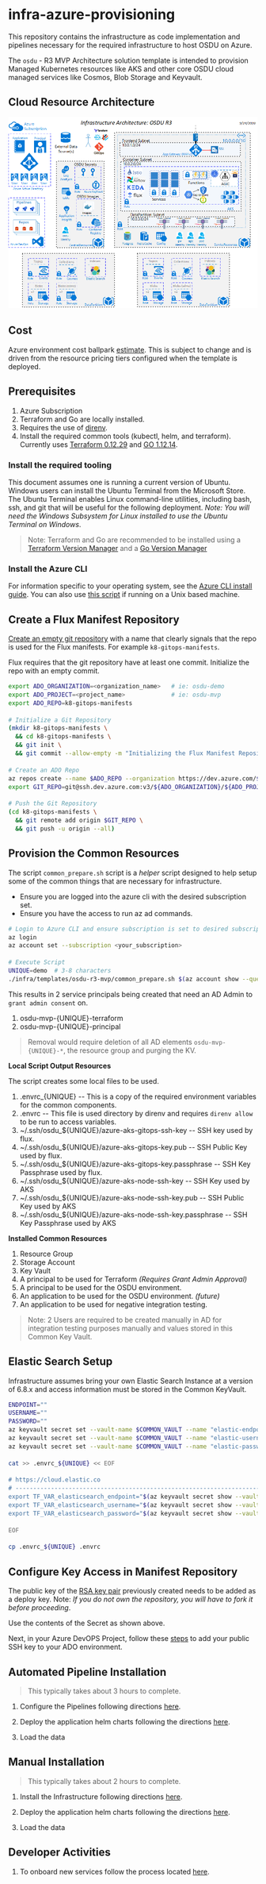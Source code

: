 # infra-azure-provisioning

This repository contains the infrastructure as code implementation and pipelines necessary for the required infrastructure to host OSDU on Azure.

The `osdu` - R3 MVP Architecture solution template is intended to provision Managed Kubernetes resources like AKS and other core OSDU cloud managed services like Cosmos, Blob Storage and Keyvault.

## Cloud Resource Architecture

![Architecture](./docs/images/architecture.png "Architecture")


## Cost

Azure environment cost ballpark [estimate](https://tinyurl.com/y4e9s7rf). This is subject to change and is driven from the resource pricing tiers configured when the template is deployed.


## Prerequisites

1. Azure Subscription
1. Terraform and Go are locally installed.
1. Requires the use of [direnv](https://direnv.net/).
1. Install the required common tools (kubectl, helm, and terraform).  Currently uses [Terraform 0.12.29](https://releases.hashicorp.com/terraform/0.12.29/) and [GO 1.12.14](https://golang.org/dl/).



### Install the required tooling

This document assumes one is running a current version of Ubuntu. Windows users can install the Ubuntu Terminal from the Microsoft Store. The Ubuntu Terminal enables Linux command-line utilities, including bash, ssh, and git that will be useful for the following deployment. _Note: You will need the Windows Subsystem for Linux installed to use the Ubuntu Terminal on Windows_.

> Note: Terraform and Go are recommended to be installed using a [Terraform Version Manager](https://github.com/tfutils/tfenv) and a [Go Version Manager](https://github.com/stefanmaric/g)


### Install the Azure CLI

For information specific to your operating system, see the [Azure CLI install guide](https://docs.microsoft.com/en-us/cli/azure/install-azure-cli?view=azure-cli-latest). You can also use [this script](https://github.com/microsoft/bedrock/blob/master/tools/prereqs/setup_azure_cli.sh) if running on a Unix based machine.


## Create a Flux Manifest Repository

[Create an empty git repository](https://docs.microsoft.com/en-us/azure/devops/repos/git/create-new-repo?view=azure-devops) with a name that clearly signals that the repo is used for the Flux manifests. For example `k8-gitops-manifests`.

Flux requires that the git repository have at least one commit. Initialize the repo with an empty commit.

```bash
export ADO_ORGANIZATION=<organization_name>   # ie: osdu-demo
export ADO_PROJECT=<project_name>             # ie: osdu-mvp
export ADO_REPO=k8-gitops-manifests

# Initialize a Git Repository
(mkdir k8-gitops-manifests \
  && cd k8-gitops-manifests \
  && git init \
  && git commit --allow-empty -m "Initializing the Flux Manifest Repository")

# Create an ADO Repo
az repos create --name $ADO_REPO --organization https://dev.azure.com/${ADO_ORGANIZATION} --project $ADO_PROJECT -ojson
export GIT_REPO=git@ssh.dev.azure.com:v3/${ADO_ORGANIZATION}/${ADO_PROJECT}/k8-gitops-manifests

# Push the Git Repository
(cd k8-gitops-manifests \
  && git remote add origin $GIT_REPO \
  && git push -u origin --all)
```


## Provision the Common Resources

The script `common_prepare.sh` script is a _helper_ script designed to help setup some of the common things that are necessary for infrastructure.

- Ensure you are logged into the azure cli with the desired subscription set.
- Ensure you have the access to run az ad commands.


```bash
# Login to Azure CLI and ensure subscription is set to desired subscription
az login
az account set --subscription <your_subscription>

# Execute Script
UNIQUE=demo  # 3-8 characters
./infra/templates/osdu-r3-mvp/common_prepare.sh $(az account show --query id -otsv) $UNIQUE
```

This results in 2 service principals being created that need an AD Admin to `grant admin consent` on.

1. osdu-mvp-{UNIQUE}-terraform
2. osdu-mvp-{UNIQUE}-principal


> Removal would require deletion of all AD elements `osdu-mvp-{UNIQUE}-*`, the resource group and purging the KV.

__Local Script Output Resources__

The script creates some local files to be used.

1. .envrc_{UNIQUE} -- This is a copy of the required environment variables for the common components.
2. .envrc -- This file is used directory by direnv and requires `direnv allow` to be run to access variables.
3. ~/.ssh/osdu_${UNIQUE}/azure-aks-gitops-ssh-key -- SSH key used by flux.
4. ~/.ssh/osdu_${UNIQUE}/azure-aks-gitops-key.pub -- SSH Public Key used by flux.
5. ~/.ssh/osdu_${UNIQUE}/azure-aks-gitops-key.passphrase -- SSH Key Passphrase used by flux.
6. ~/.ssh/osdu_${UNIQUE}/azure-aks-node-ssh-key -- SSH Key used by AKS
7. ~/.ssh/osdu_${UNIQUE}/azure-aks-node-ssh-key.pub -- SSH Public Key used by AKS
8. ~/.ssh/osdu_${UNIQUE}/azure-aks-node-ssh-key.passphrase -- SSH Key Passphrase used by AKS


__Installed Common Resources__

1. Resource Group
2. Storage Account
3. Key Vault
4. A principal to be used for Terraform _(Requires Grant Admin Approval)_
5. A principal to be used for the OSDU environment.
6. An application to be used for the OSDU environment. _(future)_
7. An application to be used for negative integration testing.

>Note: 2 Users are required to be created manually in AD for integration testing purposes manually and values stored in this Common Key Vault.



## Elastic Search Setup

Infrastructure assumes bring your own Elastic Search Instance at a version of 6.8.x and access information must be stored in the Common KeyVault.

```bash
ENDPOINT=""
USERNAME=""
PASSWORD=""
az keyvault secret set --vault-name $COMMON_VAULT --name "elastic-endpoint-dp1-demo" --value $ENDPOINT
az keyvault secret set --vault-name $COMMON_VAULT --name "elastic-username-dp1-demo" --value $USERNAME
az keyvault secret set --vault-name $COMMON_VAULT --name "elastic-password-dp1-demo" --value $PASSWORD

cat >> .envrc_${UNIQUE} << EOF

# https://cloud.elastic.co
# ------------------------------------------------------------------------------------------------------
export TF_VAR_elasticsearch_endpoint="$(az keyvault secret show --vault-name $COMMON_VAULT --id https://$COMMON_VAULT.vault.azure.net/secrets/elastic-endpoint-ado-demo --query value -otsv)"
export TF_VAR_elasticsearch_username="$(az keyvault secret show --vault-name $COMMON_VAULT --id https://$COMMON_VAULT.vault.azure.net/secrets/elastic-username-ado-demo --query value -otsv)"
export TF_VAR_elasticsearch_password="$(az keyvault secret show --vault-name $COMMON_VAULT --id https://$COMMON_VAULT.vault.azure.net/secrets/elastic-password-ado-demo --query value -otsv)"

EOF

cp .envrc_${UNIQUE} .envrc
```


## Configure Key Access in Manifest Repository

The public key of the [RSA key pair](#create-an-rsa-key-pair-for-a-deploy-key-for-the-flux-repository) previously created needs to be added as a deploy key. Note: _If you do not own the repository, you will have to fork it before proceeding_.

Use the contents of the Secret as shown above.

Next, in your Azure DevOPS Project, follow these [steps](https://docs.microsoft.com/en-us/azure/devops/repos/git/use-ssh-keys-to-authenticate?view=azure-devops&tabs=current-page#step-2--add-the-public-key-to-azure-devops-servicestfs) to add your public SSH key to your ADO environment.


## Automated Pipeline Installation

> This typically takes about 3 hours to complete.

1. Configure the Pipelines following directions [here](./docs/pipeline-setup.md).

2. Deploy the application helm charts following the directions [here]().

3. Load the data


## Manual Installation

> This typically takes about 2 hours to complete.

1. Install the Infrastructure following directions [here](./infra/templates/osdu-r3-mvp/README.md).

2. Deploy the application helm charts following the directions [here](./charts/README.md).

3. Load the data


## Developer Activities

1. To onboard new services follow the process located [here](./docs/service-onboarding.md).
